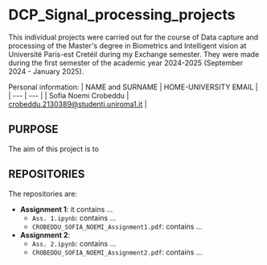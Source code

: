 # DCP_Signal_processing_projects

This individual projects were carried out for the course of Data capture and processing of the Master's degree in Biometrics and Intelligent vision at Université Paris-est Cretéil during my Exchange semester. They were made during the first semester of the academic year 2024-2025 (September 2024 - January 2025).

Personal information:
| NAME and SURNAME | HOME-UNIVERSITY EMAIL |
| --- | --- |
| Sofia Noemi Crobeddu | crobeddu.2130389@studenti.uniroma1.it | 

## PURPOSE

The aim of this project is to 

## REPOSITORIES

The repositories are:
- **Assignment 1**: it contains ...
  - `Ass. 1.ipynb`: contains ...
  - `CROBEDDU_SOFIA_NOEMI_Assignment1.pdf`: contains ...
- **Assignment 2**:
  - `Ass. 2.ipynb`: contains ...
  - `CROBEDDU_SOFIA_NOEMI_Assignment2.pdf`: contains ...
